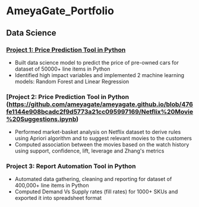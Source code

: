# AmeyaGate_Portfolio
## Data Science

### [Project 1: Price Prediction Tool in Python](https://github.com/ameyagate/ameyagate.github.io/blob/main/jupyter_regression.ipynb)
* Built data science model to predict the price of pre-owned cars for dataset of 50000+ line items in Python
* Identified high impact variables and implemented 2 machine learning models: Random Forest and Linear Regression

### [Project 2: Price Prediction Tool in Python (https://github.com/ameyagate/ameyagate.github.io/blob/476fe1144e908bcadc2f9d5773a21cc095997169/Netflix%20Movie%20Suggestions.ipynb)
* Performed market-basket analysis on Netflix dataset to derive rules using Apriori algorithm and to suggest relevant movies to the customers
* Computed association between the movies based on the watch history using support, confidence, lift, leverage and Zhang's metrics 

### Project 3: Report Automation Tool in Python
* Automated data gathering, cleaning and reporting for dataset of 400,000+ line items in Python
* Computed Demand Vs Supply rates (fill rates) for 1000+ SKUs and exported it into spreadsheet format
